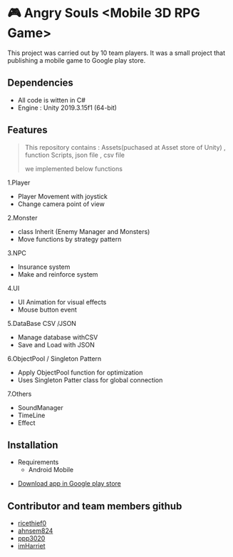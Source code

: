 # :video_game: Angry Souls <Mobile 3D RPG Game>

 This project was carried out by 10 team players. It was a small project that publishing a mobile game to Google play store.  

  
## Dependencies

+ All code is witten in C#
+ Engine : Unity 2019.3.15f1 (64-bit)  

## Features

>This repository contains : Assets(puchased at Asset store of Unity) , function Scripts, json file , csv file
>
>we implemented below functions


1.Player
  + Player Movement with joystick
  + Change camera point of view

2.Monster
  + class Inherit (Enemy Manager and Monsters)
  + Move functions by strategy pattern

3.NPC
  + Insurance system
  + Make and reinforce system

4.UI
  + UI Animation for visual effects
  + Mouse button event

5.DataBase CSV /JSON
  + Manage database withCSV
  + Save and Load with JSON

6.ObjectPool / Singleton Pattern 
  + Apply ObjectPool function for optimization
  + Uses Singleton Patter class for global connection 

7.Others
  + SoundManager
  + TimeLine
  + Effect
  
  
  
  
## Installation
+ Requirements
    + Android Mobile

- [Download app in Google play store](https://play.google.com/store/apps/details?id=com.Sandolf.AngrySouls)  


## Contributor and team members github

+ [ricethief0](https://github.com/ricethief0)
+ [ahnsem824](https://github.com/ahnsem824)
+ [ppp3020](https://github.com/ppp3020)
+ [imHarriet](https://github.com/lmharriet)
